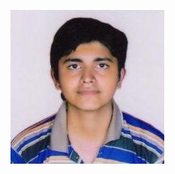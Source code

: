 ![Image of Mayur Patil, Technical Writer](https://raw.githubusercontent.com/ramlaxman/icons/master/1982225.jpg)
